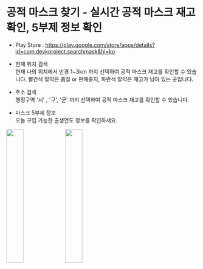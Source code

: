 # 공적 마스크 찾기 - 실시간 공적 마스크 재고 확인, 5부제 정보 확인

* Play Store : https://play.google.com/store/apps/details?id=com.devkproject.searchmask&hl=ko

* 현재 위치 검색  
현재 나의 위치에서 반경 1~3km 까지 선택하여 공적 마스크 재고를 확인할 수 있습니다.
빨간색 알약은 품절 or 판매중지, 파란색 알약은 재고가 남아 있는 곳입니다.

* 주소 검색  
행정구역 '시' , '구', '군' 까지 선택하여 공적 마스크 재고를 확인할 수 있습니다.

* 마스크 5부제 정보  
오늘 구입 가능한 출생연도 정보를 확인하세요.  

<img src="https://user-images.githubusercontent.com/48673676/78763853-a78def00-79c0-11ea-92b8-7ae60aefee72.jpg" width="30%"> <img src="https://user-images.githubusercontent.com/48673676/78763910-bffe0980-79c0-11ea-8b3f-0fe95a532de5.jpg" width="30%">
